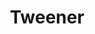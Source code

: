 ---
abv: 5.1%
alt: 
availability: Keg
bitterness: 
description: Tweener is unfiltered and unpasteurized, resulting in a beer with a slight haze that’s true to the style. This golden ale has notes of fruit and pepper from our house yeast.
gravity: 
hops: 
ibu: 25
img: tweener.jpg
layout: beer
malt: 
modal-id: tweener
title: Tweener
on-tap: nope
sourness: 
style: Saison
---
